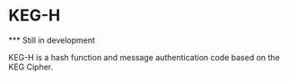 # KEG-H

*** Still in development

KEG-H is a hash function and message authentication code based on the KEG Cipher.
